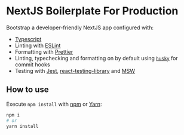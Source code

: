 # NextJS Boilerplate For Production

Bootstrap a developer-friendly NextJS app configured with:

- [Typescript](https://www.typescriptlang.org/)
- Linting with [ESLint](https://eslint.org/)
- Formatting with [Prettier](https://prettier.io/)
- Linting, typechecking and formatting on by default using [`husky`](https://github.com/typicode/husky) for commit hooks
- Testing with [Jest](https://jestjs.io/), [react-testing-library](https://testing-library.com/docs/react-testing-library/intro) and [MSW](https://https://mswjs.io/)

## How to use

Execute `npm install` with [npm](https://docs.npmjs.com/cli/init) or [Yarn](https://yarnpkg.com/lang/en/docs/cli/create/):

```bash
npm i
# or
yarn install
```
